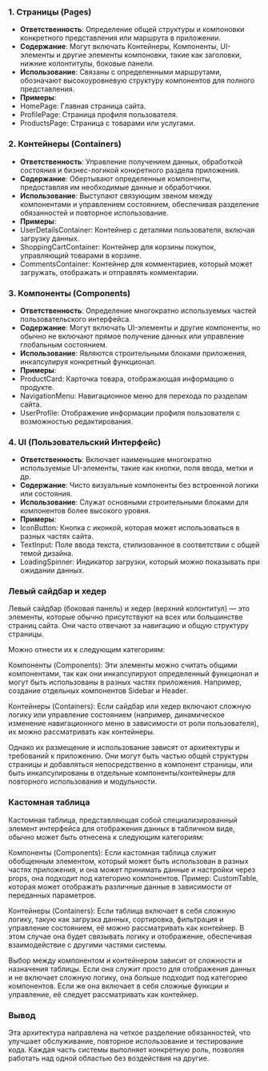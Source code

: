 ### 1. Страницы (Pages)
- **Ответственность**: Определение общей структуры и компоновки конкретного представления или маршрута в приложении.
- **Содержание**: Могут включать Контейнеры, Компоненты, UI-элементы и другие элементы компоновки, такие как заголовки, нижние колонтитулы, боковые панели.
- **Использование**: Связаны с определенными маршрутами, обозначают высокоуровневую структуру компонентов для полного представления.
- **Примеры**: 
- HomePage: Главная страница сайта.
- ProfilePage: Страница профиля пользователя.
- ProductsPage: Страница с товарами или услугами.

### 2. Контейнеры (Containers)
- **Ответственность**: Управление получением данных, обработкой состояния и бизнес-логикой конкретного раздела приложения.
- **Содержание**: Обертывают определенные компоненты, предоставляя им необходимые данные и обработчики.
- **Использование**: Выступают связующим звеном между компонентами и управлением состоянием, обеспечивая разделение обязанностей и повторное использование.
- **Примеры**:
- UserDetailsContainer: Контейнер с деталями пользователя, включая загрузку данных.
- ShoppingCartContainer: Контейнер для корзины покупок, управляющий товарами в корзине.
- CommentsContainer: Контейнер для комментариев, который может загружать, отображать и отправлять комментарии.

### 3. Компоненты (Components)
- **Ответственность**: Определение многократно используемых частей пользовательского интерфейса.
- **Содержание**: Могут включать UI-элементы и другие компоненты, но обычно не включают прямое получение данных или управление глобальным состоянием.
- **Использование**: Являются строительными блоками приложения, инкапсулируя конкретный функционал.
- **Примеры**:
- ProductCard: Карточка товара, отображающая информацию о продукте.
- NavigationMenu: Навигационное меню для перехода по разделам сайта.
- UserProfile: Отображение информации профиля пользователя с возможностью редактирования.

### 4. UI (Пользовательский Интерфейс)
- **Ответственность**: Включает наименьшие многократно используемые UI-элементы, такие как кнопки, поля ввода, метки и др.
- **Содержание**: Чисто визуальные компоненты без встроенной логики или состояния.
- **Использование**: Служат основными строительными блоками для компонентов более высокого уровня.
- **Примеры**:
- IconButton: Кнопка с иконкой, которая может использоваться в разных частях сайта.
- TextInput: Поле ввода текста, стилизованное в соответствии с общей темой дизайна.
- LoadingSpinner: Индикатор загрузки, который можно показывать при ожидании данных.

### Левый сайдбар и хедер
Левый сайдбар (боковая панель) и хедер (верхний колонтитул) — это элементы, которые обычно присутствуют на всех или большинстве страниц сайта. Они часто отвечают за навигацию и общую структуру страницы.

Можно отнести их к следующим категориям:

Компоненты (Components): Эти элементы можно считать общими компонентами, так как они инкапсулируют определенный функционал и могут быть использованы в разных частях приложения. Например, создание отдельных компонентов Sidebar и Header.

Контейнеры (Containers): Если сайдбар или хедер включают сложную логику или управление состоянием (например, динамическое изменение навигационного меню в зависимости от роли пользователя), их можно рассматривать как контейнеры.

Однако их размещение и использование зависят от архитектуры и требований к приложению. Они могут быть частью общей структуры страницы и добавляться непосредственно в компонент страницы, или быть инкапсулированы в отдельные компоненты/контейнеры для повторного использования и модульности.

### Кастомная таблица
Кастомная таблица, представляющая собой специализированный элемент интерфейса для отображения данных в табличном виде, обычно может быть отнесена к следующим категориям:

Компоненты (Components): Если кастомная таблица служит обобщенным элементом, который может быть использован в разных частях приложения, и она может принимать данные и настройки через props, она подходит под категорию компонентов. Пример: CustomTable, которая может отображать различные данные в зависимости от переданных параметров.

Контейнеры (Containers): Если таблица включает в себя сложную логику, такую как загрузка данных, сортировка, фильтрация и управление состоянием, её можно рассматривать как контейнер. В этом случае она будет связывать логику и отображение, обеспечивая взаимодействие с другими частями системы.

Выбор между компонентом и контейнером зависит от сложности и назначения таблицы. Если она служит просто для отображения данных и не включает сложную логику, она больше подходит под категорию компонентов. Если же она включает в себя сложные функции и управление, её следует рассматривать как контейнер.

### Вывод

Эта архитектура направлена на четкое разделение обязанностей, что улучшает обслуживание, повторное использование и тестирование кода. Каждая часть системы выполняет конкретную роль, позволяя работать над одной областью без воздействия на другие.
